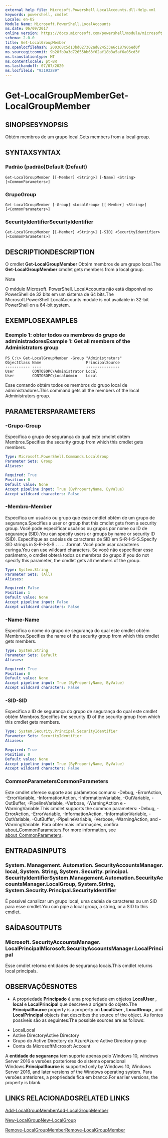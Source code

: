 ```yaml
---
external help file: Microsoft.Powershell.LocalAccounts.dll-Help.xml
keywords: powershell, cmdlet
Locale: en-US
Module Name: Microsoft.PowerShell.LocalAccounts
ms.date: 06/09/2017
online version: https://docs.microsoft.com/powershell/module/microsoft.powershell.localaccounts/get-localgroupmember?view=powershell-5.1&WT.mc_id=ps-gethelp
schema: 2.0.0
title: Get-LocalGroupMember
ms.openlocfilehash: 200368c5d13bd027302ad824533e6c187906ed0f
ms.sourcegitcommit: 9b28fb9a3d72655bb63f62af18b3a5af6a05cd3f
ms.translationtype: MT
ms.contentlocale: pt-BR
ms.lasthandoff: 07/07/2020
ms.locfileid: "93193289"
---
```

# <span data-ttu-id="28dce-103">Get-LocalGroupMember</span><span class="sxs-lookup"><span data-stu-id="28dce-103">Get-LocalGroupMember</span></span>

## <span data-ttu-id="28dce-104">SINOPSE</span><span class="sxs-lookup"><span data-stu-id="28dce-104">SYNOPSIS</span></span>
<span data-ttu-id="28dce-105">Obtém membros de um grupo local.</span><span class="sxs-lookup"><span data-stu-id="28dce-105">Gets members from a local group.</span></span>

## <span data-ttu-id="28dce-106">SYNTAX</span><span class="sxs-lookup"><span data-stu-id="28dce-106">SYNTAX</span></span>

### <span data-ttu-id="28dce-107">Padrão (padrão)</span><span class="sxs-lookup"><span data-stu-id="28dce-107">Default (Default)</span></span>

```
Get-LocalGroupMember [[-Member] <String>] [-Name] <String> [<CommonParameters>]
```

### <span data-ttu-id="28dce-108">Grupo</span><span class="sxs-lookup"><span data-stu-id="28dce-108">Group</span></span>

```
Get-LocalGroupMember [-Group] <LocalGroup> [[-Member] <String>] [<CommonParameters>]
```

### <span data-ttu-id="28dce-109">SecurityIdentifier</span><span class="sxs-lookup"><span data-stu-id="28dce-109">SecurityIdentifier</span></span>

```
Get-LocalGroupMember [[-Member] <String>] [-SID] <SecurityIdentifier> [<CommonParameters>]
```

## <span data-ttu-id="28dce-110">DESCRIPTION</span><span class="sxs-lookup"><span data-stu-id="28dce-110">DESCRIPTION</span></span>
<span data-ttu-id="28dce-111">O cmdlet **Get-LocalGroupMember** Obtém membros de um grupo local.</span><span class="sxs-lookup"><span data-stu-id="28dce-111">The **Get-LocalGroupMember** cmdlet gets members from a local group.</span></span>

> [!NOTE]
> <span data-ttu-id="28dce-112">O módulo Microsoft. PowerShell. LocalAccounts não está disponível no PowerShell de 32 bits em um sistema de 64 bits.</span><span class="sxs-lookup"><span data-stu-id="28dce-112">The Microsoft.PowerShell.LocalAccounts module is not available in 32-bit PowerShell on a 64-bit system.</span></span>

## <span data-ttu-id="28dce-113">EXEMPLOS</span><span class="sxs-lookup"><span data-stu-id="28dce-113">EXAMPLES</span></span>

### <span data-ttu-id="28dce-114">Exemplo 1: obter todos os membros do grupo de administradores</span><span class="sxs-lookup"><span data-stu-id="28dce-114">Example 1: Get all members of the Administrators group</span></span>

```
PS C:\> Get-LocalGroupMember -Group "Administrators"
ObjectClass Name                    PrincipalSource
----------- ----                    ---------------
User        CONTOSOPC\Administrator Local
User        CONTOSOPC\LocalAdmin    Local
```

<span data-ttu-id="28dce-115">Esse comando obtém todos os membros do grupo local de administradores.</span><span class="sxs-lookup"><span data-stu-id="28dce-115">This command gets all the members of the local Administrators group.</span></span>

## <span data-ttu-id="28dce-116">PARAMETERS</span><span class="sxs-lookup"><span data-stu-id="28dce-116">PARAMETERS</span></span>

### <span data-ttu-id="28dce-117">-Grupo</span><span class="sxs-lookup"><span data-stu-id="28dce-117">-Group</span></span>
<span data-ttu-id="28dce-118">Especifica o grupo de segurança do qual este cmdlet obtém Membros.</span><span class="sxs-lookup"><span data-stu-id="28dce-118">Specifies the security group from which this cmdlet gets members.</span></span>

```yaml
Type: Microsoft.PowerShell.Commands.LocalGroup
Parameter Sets: Group
Aliases:

Required: True
Position: 0
Default value: None
Accept pipeline input: True (ByPropertyName, ByValue)
Accept wildcard characters: False
```

### <span data-ttu-id="28dce-119">-Membro</span><span class="sxs-lookup"><span data-stu-id="28dce-119">-Member</span></span>
<span data-ttu-id="28dce-120">Especifica um usuário ou grupo que esse cmdlet obtém de um grupo de segurança.</span><span class="sxs-lookup"><span data-stu-id="28dce-120">Specifies a user or group that this cmdlet gets from a security group.</span></span>
<span data-ttu-id="28dce-121">Você pode especificar usuários ou grupos por nome ou ID de segurança (SID).</span><span class="sxs-lookup"><span data-stu-id="28dce-121">You can specify users or groups by name or security ID (SID).</span></span>
<span data-ttu-id="28dce-122">Especifique as cadeias de caracteres de SID em S-R-I-S-S.</span><span class="sxs-lookup"><span data-stu-id="28dce-122">Specify SID strings in S-R-I-S-S .</span></span>
<span data-ttu-id="28dce-123">.</span><span class="sxs-lookup"><span data-stu-id="28dce-123">.</span></span> <span data-ttu-id="28dce-124">.</span><span class="sxs-lookup"><span data-stu-id="28dce-124">.</span></span>
<span data-ttu-id="28dce-125">.</span><span class="sxs-lookup"><span data-stu-id="28dce-125">format.</span></span>
<span data-ttu-id="28dce-126">Você pode usar caracteres curinga.</span><span class="sxs-lookup"><span data-stu-id="28dce-126">You can use wildcard characters.</span></span>
<span data-ttu-id="28dce-127">Se você não especificar esse parâmetro, o cmdlet obterá todos os membros do grupo.</span><span class="sxs-lookup"><span data-stu-id="28dce-127">If you do not specify this parameter, the cmdlet gets all members of the group.</span></span>

```yaml
Type: System.String
Parameter Sets: (All)
Aliases:

Required: False
Position: 1
Default value: None
Accept pipeline input: False
Accept wildcard characters: False
```

### <span data-ttu-id="28dce-128">-Name</span><span class="sxs-lookup"><span data-stu-id="28dce-128">-Name</span></span>
<span data-ttu-id="28dce-129">Especifica o nome do grupo de segurança do qual este cmdlet obtém Membros.</span><span class="sxs-lookup"><span data-stu-id="28dce-129">Specifies the name of the security group from which this cmdlet gets members.</span></span>

```yaml
Type: System.String
Parameter Sets: Default
Aliases:

Required: True
Position: 0
Default value: None
Accept pipeline input: True (ByPropertyName, ByValue)
Accept wildcard characters: False
```

### <span data-ttu-id="28dce-130">-SID</span><span class="sxs-lookup"><span data-stu-id="28dce-130">-SID</span></span>
<span data-ttu-id="28dce-131">Especifica a ID de segurança do grupo de segurança do qual este cmdlet obtém Membros.</span><span class="sxs-lookup"><span data-stu-id="28dce-131">Specifies the security ID of the security group from which this cmdlet gets members.</span></span>

```yaml
Type: System.Security.Principal.SecurityIdentifier
Parameter Sets: SecurityIdentifier
Aliases:

Required: True
Position: 0
Default value: None
Accept pipeline input: True (ByPropertyName, ByValue)
Accept wildcard characters: False
```

### <span data-ttu-id="28dce-132">CommonParameters</span><span class="sxs-lookup"><span data-stu-id="28dce-132">CommonParameters</span></span>
<span data-ttu-id="28dce-133">Este cmdlet oferece suporte aos parâmetros comuns: -Debug, -ErrorAction, -ErrorVariable, -InformationAction, -InformationVariable, -OutVariable, -OutBuffer, -PipelineVariable, -Verbose, -WarningAction e -WarningVariable.</span><span class="sxs-lookup"><span data-stu-id="28dce-133">This cmdlet supports the common parameters: -Debug, -ErrorAction, -ErrorVariable, -InformationAction, -InformationVariable, -OutVariable, -OutBuffer, -PipelineVariable, -Verbose, -WarningAction, and -WarningVariable.</span></span> <span data-ttu-id="28dce-134">Para obter mais informações, confira [about_CommonParameters](https://go.microsoft.com/fwlink/?LinkID=113216).</span><span class="sxs-lookup"><span data-stu-id="28dce-134">For more information, see [about_CommonParameters](https://go.microsoft.com/fwlink/?LinkID=113216).</span></span>

## <span data-ttu-id="28dce-135">ENTRADAS</span><span class="sxs-lookup"><span data-stu-id="28dce-135">INPUTS</span></span>

### <span data-ttu-id="28dce-136">System. Management. Automation. SecurityAccountsManager. local, System. String, System. Security. principal. SecurityIdentifier</span><span class="sxs-lookup"><span data-stu-id="28dce-136">System.Management.Automation.SecurityAccountsManager.LocalGroup, System.String, System.Security.Principal.SecurityIdentifier</span></span>
<span data-ttu-id="28dce-137">É possível canalizar um grupo local, uma cadeia de caracteres ou um SID para esse cmdlet.</span><span class="sxs-lookup"><span data-stu-id="28dce-137">You can pipe a local group, a string, or a SID to this cmdlet.</span></span>

## <span data-ttu-id="28dce-138">SAÍDAS</span><span class="sxs-lookup"><span data-stu-id="28dce-138">OUTPUTS</span></span>

### <span data-ttu-id="28dce-139">Microsoft. SecurityAccountsManager. LocalPrincipal</span><span class="sxs-lookup"><span data-stu-id="28dce-139">Microsoft.SecurityAccountsManager.LocalPrincipal</span></span>
<span data-ttu-id="28dce-140">Esse cmdlet retorna entidades de segurança locais.</span><span class="sxs-lookup"><span data-stu-id="28dce-140">This cmdlet returns local principals.</span></span>

## <span data-ttu-id="28dce-141">OBSERVAÇÕES</span><span class="sxs-lookup"><span data-stu-id="28dce-141">NOTES</span></span>

* <span data-ttu-id="28dce-142">A propriedade **Principado** é uma propriedade em objetos **LocalUser** , **local** e **LocalPrincipal** que descreve a origem do objeto.</span><span class="sxs-lookup"><span data-stu-id="28dce-142">The **PrincipalSource** property is a property on **LocalUser** , **LocalGroup** , and **LocalPrincipal** objects that describes the source of the object.</span></span> <span data-ttu-id="28dce-143">As fontes possíveis são as seguintes:</span><span class="sxs-lookup"><span data-stu-id="28dce-143">The possible sources are as follows:</span></span>

- <span data-ttu-id="28dce-144">Local</span><span class="sxs-lookup"><span data-stu-id="28dce-144">Local</span></span>
- <span data-ttu-id="28dce-145">Active Directory</span><span class="sxs-lookup"><span data-stu-id="28dce-145">Active Directory</span></span>
- <span data-ttu-id="28dce-146">Grupo do Active Directory do Azure</span><span class="sxs-lookup"><span data-stu-id="28dce-146">Azure Active Directory group</span></span>
- <span data-ttu-id="28dce-147">Conta da Microsoft</span><span class="sxs-lookup"><span data-stu-id="28dce-147">Microsoft Account</span></span>

<span data-ttu-id="28dce-148">A **entidade de segurança** tem suporte apenas pelo Windows 10, windows Server 2016 e versões posteriores do sistema operacional Windows.</span><span class="sxs-lookup"><span data-stu-id="28dce-148">**PrincipalSource** is supported only by Windows 10, Windows Server 2016, and later versions of the Windows operating system.</span></span> <span data-ttu-id="28dce-149">Para versões anteriores, a propriedade fica em branco.</span><span class="sxs-lookup"><span data-stu-id="28dce-149">For earlier versions, the property is blank.</span></span>

## <span data-ttu-id="28dce-150">LINKS RELACIONADOS</span><span class="sxs-lookup"><span data-stu-id="28dce-150">RELATED LINKS</span></span>

[<span data-ttu-id="28dce-151">Add-LocalGroupMember</span><span class="sxs-lookup"><span data-stu-id="28dce-151">Add-LocalGroupMember</span></span>](Add-LocalGroupMember.md)

[<span data-ttu-id="28dce-152">New-LocalGroup</span><span class="sxs-lookup"><span data-stu-id="28dce-152">New-LocalGroup</span></span>](New-LocalGroup.md)

[<span data-ttu-id="28dce-153">Remove-LocalGroupMember</span><span class="sxs-lookup"><span data-stu-id="28dce-153">Remove-LocalGroupMember</span></span>](Remove-LocalGroupMember.md)
